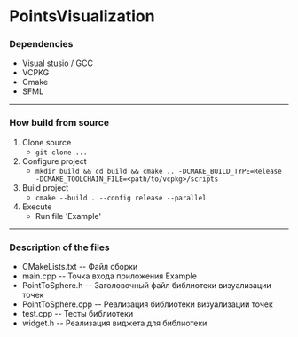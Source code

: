 # PointsVisualization
### Dependencies
- Visual stusio / GCC
- VCPKG
- Cmake 
- SFML
---
### How build from source
1. Clone source 
    - `git clone ...`
2. Configure project
    - `mkdir build && cd build && cmake .. -DCMAKE_BUILD_TYPE=Release -DCMAKE_TOOLCHAIN_FILE=<path/to/vcpkg>/scripts`
3. Build project
    - `cmake --build . --config release --parallel`
5. Execute 
    - Run file 'Example'
---
### Description of the files
 - CMakeLists.txt -- Файл сборки
 - main.cpp -- Точка входа приложения Example
 - PointToSphere.h -- Заголовочный файл библиотеки визуализации точек 
 - PointToSphere.cpp -- Реализация библиотеки визуализации точек
 - test.cpp -- Тесты библиотеки
 - widget.h -- Реализация виджета для библиотеки